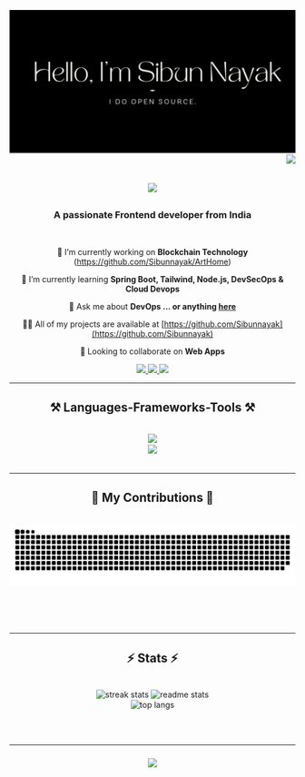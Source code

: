 <a href="https://sibun-portfolio.netlify.app/"><div align="center"> <img src="https://github.com/Sibunnayak/Sibunnayak/blob/main/20230815_004701_0000.png"> </div></a>
<img align="right" src="https://visitor-badge.laobi.icu/badge?page_id=salesp07.salesp07" />

<h1 align="center">
    <img src="https://readme-typing-svg.herokuapp.com/?color=3da37a&font=Righteous&size=35&center=true&vCenter=true&width=500&height=70&duration=4000&lines=Hi+There!;+I'm+Sibun;+I'm+from+India;" />
</h1>

<h3 align="center">A passionate Frontend developer from India</h3>

<br/>

<div align="center">
 
 🔭 I’m currently working on **Blockchain Technology** (https://github.com/Sibunnayak/ArtHome)
 
 🌱 I’m currently learning **Spring Boot, Tailwind, Node.js, DevSecOps & Cloud Devops**

 💬 Ask me about **DevOps ... or anything [here](https://github.com/salesp07/salesp07/issues)**

 👨‍💻 All of my projects are available at [https://github.com/Sibunnayak](https://github.com/Sibunnayak)

🤝 Looking to collaborate on **Web Apps**
 
 </div>
 
<div align="center"> 
  <a href="mailto:sibunnayak8480@gmail.com">
    <img src="https://img.shields.io/badge/Gmail-333333?style=for-the-badge&logo=gmail&logoColor=red" />
  </a>
  <a href="https://www.linkedin.com/in/sibunnayak/" target="_blank">
    <img src="https://img.shields.io/badge/LinkedIn-0077B5?style=for-the-badge&logo=linkedin&logoColor=white" target="_blank" />
  </a>
  <a href="https://salesp07.github.io" target="_blank">
     <img src="https://img.shields.io/badge/Instagram-E4405F?style=for-the-badge&logo=instagram&logoColor=white" target="_blank" /> <!-- sqlite, safari, google-chrome are other good icon options -->
  </a>
</div>

 <hr/>
 
<h2 align="center">⚒️ Languages-Frameworks-Tools ⚒️</h2>
<br/>
<div align="center">
    <img src="https://skillicons.dev/icons?i=nodejs,github,javascript,express,firebase,mongodb,c,java,Spring-Dark" /><br>
    <img src="https://skillicons.dev/icons?i=react,bootstrap,mysql,html,css,vscode,git" />
</div>

<br/>
<hr/>

<div align="center">
  <h2>🐍 My Contributions 🐍</h2>
  <br>
  <img alt="snake eating my contributions" src="https://raw.githubusercontent.com/Sibunnayak/Sibunnayak/output/github-contribution-grid-snake.svg" />
  
  <br/><br/><br/>
</div>

<hr/>

<h2 align="center">⚡ Stats ⚡</h2>
<br>
<div align=center>
  <img width=390 src="https://streak-stats.demolab.com/?user=salesp07&count_private=true&theme=react&border_radius=10" alt="streak stats"/>
  <img width=390 src="https://github-readme-stats-salesp07.vercel.app/api?username=salesp07&count_private=true&show_icons=true&theme=react&rank_icon=github&border_radius=10" alt="readme stats" />
  <br/>
  <img width=325 align="center" src="https://github-readme-stats-salesp07.vercel.app/api/top-langs/?username=salesp07&hide=HTML&langs_count=8&layout=compact&theme=react&border_radius=10&size_weight=0.5&count_weight=0.5&exclude_repo=github-readme-stats" alt="top langs" />
</div>

<br/><br/>
<hr/>

<h3 align="center">
    <img src="https://readme-typing-svg.herokuapp.com/?font=Righteous&size=25&center=true&vCenter=true&width=500&height=70&duration=4000&lines=Thanks+for+visiting!+✌️;+Shoot+me+a+message+on+Linkedin!;I'm+always+down+to+collab+:)">
</h3>

<br/>
